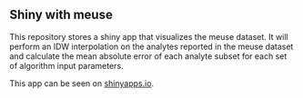 ## Shiny with meuse

This repository stores a shiny app that visualizes the meuse dataset. It will perform an IDW interpolation on the analytes reported in the meuse dataset and calculate the mean absolute error of each analyte subset for each set of algorithm input parameters.

This app can be seen on [shinyapps.io](https://jmt2080ad.shinyapps.io/meuse_shiny/).
